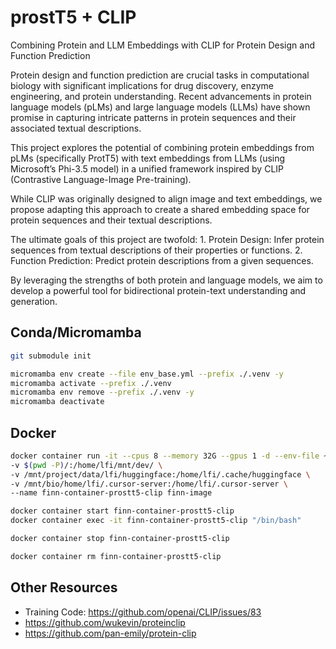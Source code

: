 # prostT5 + CLIP

Combining Protein and LLM Embeddings with CLIP for Protein Design and Function Prediction

Protein design and function prediction are crucial tasks in computational biology with significant implications for drug discovery, enzyme engineering, and protein understanding. Recent advancements in protein language models (pLMs) and large language models (LLMs) have shown promise in capturing intricate patterns in protein sequences and their associated textual descriptions.

This project explores the potential of combining protein embeddings from pLMs (specifically ProtT5) with text embeddings from LLMs (using Microsoft’s Phi-3.5 model) in a unified framework inspired by CLIP (Contrastive Language-Image Pre-training).

While CLIP was originally designed to align image and text embeddings, we propose adapting this approach to create a shared embedding space for protein sequences and their textual descriptions.

The ultimate goals of this project are twofold: 1. Protein Design: Infer protein sequences from textual descriptions of their properties or functions. 2. Function Prediction: Predict protein descriptions from a given sequences.

By leveraging the strengths of both protein and language models, we aim to develop a powerful tool for bidirectional protein-text understanding and generation.

## Conda/Micromamba

```sh
git submodule init

micromamba env create --file env_base.yml --prefix ./.venv -y
micromamba activate --prefix ./.venv
micromamba env remove --prefix ./.venv -y
micromamba deactivate
```

## Docker

```sh
docker container run -it --cpus 8 --memory 32G --gpus 1 -d --env-file ~/.docker_config/env.list \
-v $(pwd -P)/:/home/lfi/mnt/dev/ \
-v /mnt/project/data/lfi/huggingface:/home/lfi/.cache/huggingface \
-v /mnt/bio/home/lfi/.cursor-server:/home/lfi/.cursor-server \
--name finn-container-prostt5-clip finn-image 

docker container start finn-container-prostt5-clip
docker container exec -it finn-container-prostt5-clip "/bin/bash" 

docker container stop finn-container-prostt5-clip

docker container rm finn-container-prostt5-clip
```

## Other Resources

* Training Code: https://github.com/openai/CLIP/issues/83
* https://github.com/wukevin/proteinclip
* https://github.com/pan-emily/protein-clip

